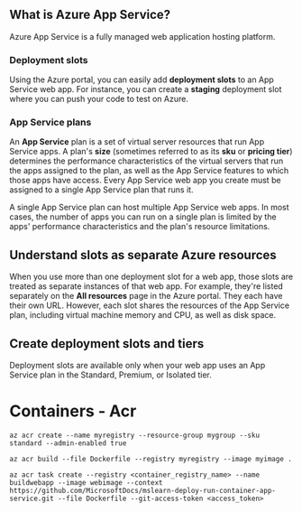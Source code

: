 ## What is Azure App Service?

Azure App Service is a fully managed web application hosting platform.

### Deployment slots

Using the Azure portal, you can easily add **deployment slots** to an App Service web app. For instance, you can create a **staging** deployment slot where you can push your code to test on Azure.

### App Service plans

An **App Service** plan is a set of virtual server resources that run App Service apps. A plan's **size** (sometimes referred to as its **sku** or **pricing tier**) determines the performance characteristics of the virtual servers that run the apps assigned to the plan, as well as the App Service features to which those apps have access. Every App Service web app you create must be assigned to a single App Service plan that runs it.

A single App Service plan can host multiple App Service web apps. In most cases, the number of apps you can run on a single plan is limited by the apps' performance characteristics and the plan's resource limitations.

## Understand slots as separate Azure resources

When you use more than one deployment slot for a web app, those slots are treated as separate instances of that web app. For example, they're listed separately on the **All resources** page in the Azure portal. They each have their own URL. However, each slot shares the resources of the App Service plan, including virtual machine memory and CPU, as well as disk space.

## Create deployment slots and tiers

Deployment slots are available only when your web app uses an App Service plan in the Standard, Premium, or Isolated tier.

# Containers - Acr
```
az acr create --name myregistry --resource-group mygroup --sku standard --admin-enabled true
```

```
az acr build --file Dockerfile --registry myregistry --image myimage .
```

```
az acr task create --registry <container_registry_name> --name buildwebapp --image webimage --context https://github.com/MicrosoftDocs/mslearn-deploy-run-container-app-service.git --file Dockerfile --git-access-token <access_token>
```